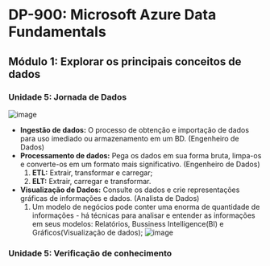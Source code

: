 # DP-900: Microsoft Azure Data Fundamentals

## Módulo 1: Explorar os principais conceitos de dados

### Unidade 5: Jornada de Dados

![image](https://user-images.githubusercontent.com/86172286/188294348-019e67fd-1614-40b3-b0a5-75c11fa6092d.png)

- **Ingestão de dados:** O processo de obtenção e importação de dados para uso imediado ou armazenamento em um BD. (Engenheiro de Dados)
- **Processamento de dados:** Pega os dados em sua forma bruta, limpa-os e converte-os em um formato mais significativo. (Engenheiro de Dados)
  1. **ETL:** Extrair, transformar e carregar;
  2. **ELT:** Extrair, carregar e transformar.
- **Visualização de Dados:** Consulte os dados e crie representações gráficas de informações e dados. (Analista de Dados)
  1. Um modelo de negócios pode conter uma enorma de quantidade de informações - há técnicas para analisar e entender as informações em seus modelos: Relatórios, Bussiness Intelligence(BI) e Gráficos(Visualização de dados);
  ![image](https://user-images.githubusercontent.com/86172286/188294455-3b3d6f8d-9156-435e-9d16-528f0b0b0fea.png)

### Unidade 5: Verificação de conhecimento




